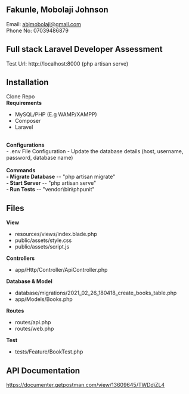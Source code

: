 ## Fakunle, Mobolaji Johnson
Email: abjmobolaji@gmail.com <br/>
Phone No: 07039486879

## Full stack Laravel Developer Assessment
Test Url: http://localhost:8000 (php artisan serve)

## Installation
Clone Repo<br/>
<b>Requirements</b> <br/>
* MySQL/PHP (E.g WAMP/XAMPP)
* Composer
* Laravel
<br/>
<b>Configurations</b> <br/>
- .env File Configuration - Update the database details (host, username, password, database name)
<br/><br/>
<b>Commands</b> <br/>
<b>- Migrate Database</b> -- "php artisan migrate" <br/>
<b>- Start Server</b> -- "php artisan serve" <br/>
<b>- Run Tests</b> -- "vendor\bin\phpunit" <br/>

## Files
<b>View</b> <br/>
* resources/views/index.blade.php
* public/assets/style.css
* public/assets/script.js

<b>Controllers</b> <br/>
* app/Http/Controller/ApiController.php

<b>Database & Model</b> <br/>
* database/migrations/2021_02_26_180418_create_books_table.php
* app/Models/Books.php

<b>Routes</b> <br/>
* routes/api.php
* routes/web.php

<b>Test</b> <br/>
* tests/Feature/BookTest.php

## API Documentation
https://documenter.getpostman.com/view/13609645/TWDdiZL4



